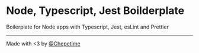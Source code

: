 # Node, Typescript, Jest Boilderplate

Boilerplate for Node apps with Typescript, Jest, esLint and Prettier

---

Made with <3 by [@Chepetime](https://joselugo.dev/en)

